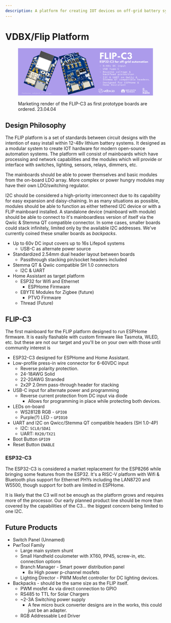 ```yaml
---
description: A platform for creating IOT devices on off-grid battery systems.
---
```


# VDBX/Flip Platform

<figure><img src="../.gitbook/assets/flip-c3-render-mktg-prelaunch-v090.jpg" alt=""><figcaption><p>Marketing render of the FLIP-C3 as first prototype boards are ordered. 23.04.04</p></figcaption></figure>

## Design Philosophy

The FLIP platform is a set of standards between circuit designs with the intention of easy install within 12-48v lithium battery systems. It designed as a modular system to create IOT hardware for modern open-source automation systems. The platform will consist of mainboards which have processing and network capabilities and the modules which will provide or interface with switches, lighting, sensors, relays, dimmers, etc.

The mainboards should be able to power themselves and basic modules from the on-board LDO array. More complex or power hungry modules may have their own LDO/switching regulator.&#x20;

I2C should be considered a high-priority interconnect due to its capability for easy expansion and daisy-chaining. In as many situations as possible, modules should be able to function as either tethered I2C device or with a FLIP mainboard installed. A standalone device (mainboard with module) should be able to connect to it's mainboardless version of itself via the Qwiic & Stemma QT compatible connector. In some cases, smaller boards could stack infinitely, limited only by the available I2C addresses. We've currently coined these smaller boards as _backpacks_.

* Up to 60v DC input covers up to 16s Lifepo4 systems
  * USB-C as alternate power source
* Standardized 2.54mm dual header layout between boards
  * Passthrough stacking pin/socket headers included
* Stemma QT & Qwiic compatible SH 1.0 connectors
  * I2C & UART
* Home Assistant as target platform
  * ESP32 for Wifi and Ethernet
    * ESPHome Firmware
  * EBYTE Modules for Zigbee (future)
    * PTVO Firmware
  * Thread (Future)

## FLIP-C3

The first mainboard for the FLIP platform designed to run ESPHome firmware. It is easily flashable with custom firmware like Tasmota, WLED, etc. but these are not our target and you'll be on your own with those until community interest is&#x20;

* ESP32-C3 designed for ESPHome and Home Assistant.
* Low-profile press-in wire connector for 6-60VDC input
  * Reverse polarity protection.
  * 24-18AWG Solid
  * 22-20AWG Stranded
  * 2x2P 2.0mm pass-through header for stacking
* USB-C input for alternate power and programming
  * Reverse current protection from DC input via diode
    * Allows for programming in place while protecting both devices.
* LEDs on-board
  * WS2812B RGB - `GPIO8`
  * Purple(?) LED - `GPIO10`
* UART and I2C on Qwicc/Stemma QT compatible headers (SH 1.0-4P)
  * I2C:  `SCL0/SDA1`
  * UART:  `RX20/TX21`
* Boot Button `GPIO9`
* Reset Button `ENABLE`

### ESP32-C3

The ESP32-C3 is considered a market replacement for the ESP8266 while bringing some features from the ESP32. It's a RISC-V platform with Wifi & Bluetooth plus support for Ethernet PHYs including the LAN8720 and W5500, though support for both are limited in ESPHome.

It is likely that the C3 will not be enough as the platform grows and requires more of the processor. Our early planned product line should be more than covered by the capabilities of the C3... the biggest concern being limited to one I2C.

## Future Products

* Switch Panel (Unnamed)
* PwrTool Family
  * Large main system shunt
  * Small Handheld coulometer with XT60, PP45, screw-in, etc. connection options
  * Branch Manager - Smart power distribution panel&#x20;
    * 8x High power p-channel mosfets
  * Lighting Director - PWM Mosfet controller for DC lighting devices.
* Backpacks - should be the same size as the FLIP itself.
  * PWM mosfet 4x via direct connection to GPIO
  * RS485 to TTL for Solar Chargers
  * \~2-3A Switching power supply
    * A few micro buck converter designs are in the works, this could just be an adapter.
  * RGB Addressable Led Driver
